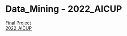 # Data_Mining - 2022_AICUP
[Final Project](https://github.com/Kuan-Ting-Cho/Data_Mining/blob/main/Graph_link%20Analysis/pdf/Project3.pdf)\
[2022_AICUP](https://github.com/Kuan-Ting-Cho/Data_Mining/blob/main/Graph_link%20Analysis/pdf/report.pdf)

